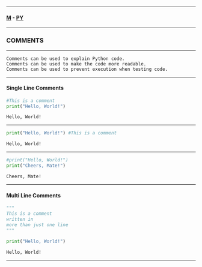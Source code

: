 
---

#### [M](https://github.com/ttltrk/TTT/blob/master/menu.md) - [PY](https://github.com/ttltrk/TTT/blob/master/PY/PY.md)

---

### COMMENTS

---

```
Comments can be used to explain Python code.
Comments can be used to make the code more readable.
Comments can be used to prevent execution when testing code.
```

---

#### Single Line Comments

```py
#This is a comment
print("Hello, World!")
```

```
Hello, World!
```

---

```py
print("Hello, World!") #This is a comment
```

```
Hello, World!
```

---

```py
#print("Hello, World!")
print("Cheers, Mate!")
```

```
Cheers, Mate!
```

---

#### Multi Line Comments

```py
"""
This is a comment
written in
more than just one line
"""

print("Hello, World!")
```

```
Hello, World!
```

---
